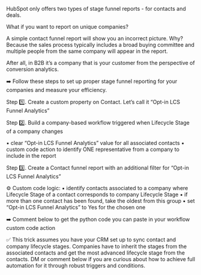 HubSpot only offers two types of stage funnel reports - for contacts and deals.

What if you want to report on unique companies?

A simple contact funnel report will show you an incorrect picture. Why? Because the sales process typically includes a broad buying committee and multiple people from the same company will appear in the report.

After all, in B2B it’s a company that is your customer from the perspective of conversion analytics.

➡️ Follow these steps to set up proper stage funnel reporting for your companies and measure your efficiency.

Step 1️⃣.
Create a custom property on Contact. Let’s call it “Opt-in LCS Funnel Analytics”

Step 2️⃣.
Build a company-based workflow triggered when Lifecycle Stage of a company changes

▪️ clear “Opt-in LCS Funnel Analytics” value for all associated contacts
▪️ custom code action to identify ONE representative from a company to include in the report

Step 3️⃣.
Create a Contact funnel report with an additional filter for “Opt-in LCS Funnel Analytics”

⚙️ Custom code logic:
▪️ identify contacts associated to a company where Lifecycle Stage of a contact corresponds to company Lifecycle Stage
▪️ if more than one contact has been found, take the oldest from this group
▪️ set “Opt-in LCS Funnel Analytics” to Yes for the chosen one

➡️ Comment below to get the python code you can paste in your workflow custom code action

✅ This trick assumes you have your CRM set up to sync contact and company lifecycle stages.
Companies have to inherit the stages from the associated contacts and get the most advanced lifecycle stage from the contacts.
DM or comment below if you are curious about how to achieve full automation for it through robust triggers and conditions.
